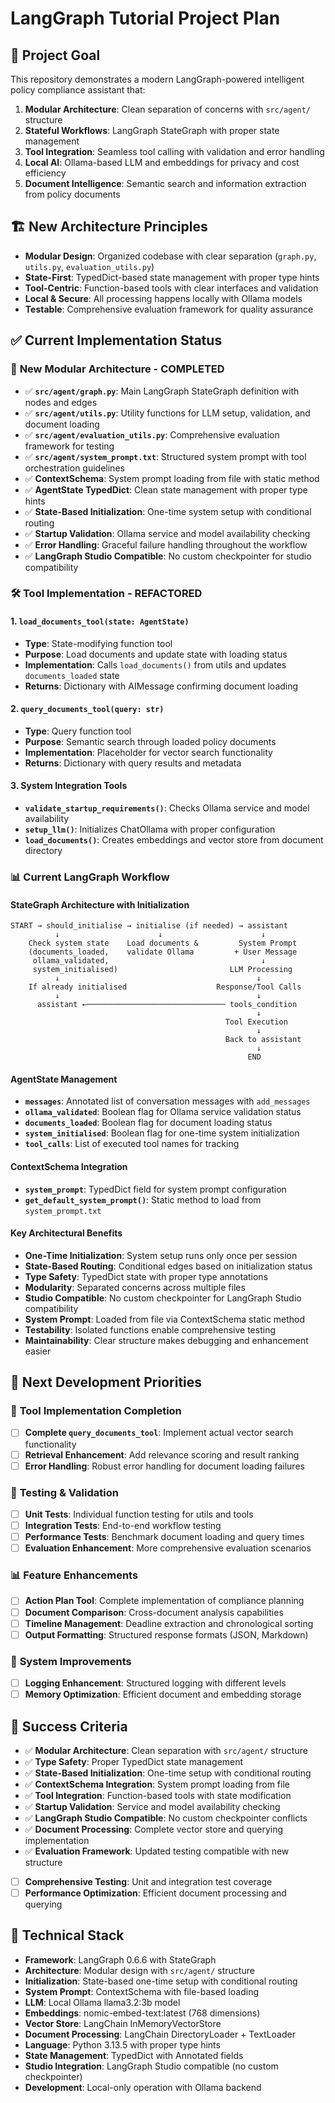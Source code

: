 # LangGraph Tutorial Project Plan

## 🎯 Project Goal
This repository demonstrates a modern LangGraph-powered intelligent policy compliance assistant that:
1. **Modular Architecture**: Clean separation of concerns with `src/agent/` structure
2. **Stateful Workflows**: LangGraph StateGraph with proper state management
3. **Tool Integration**: Seamless tool calling with validation and error handling
4. **Local AI**: Ollama-based LLM and embeddings for privacy and cost efficiency
5. **Document Intelligence**: Semantic search and information extraction from policy documents

## 🏗️ New Architecture Principles
- **Modular Design**: Organized codebase with clear separation (`graph.py`, `utils.py`, `evaluation_utils.py`)
- **State-First**: TypedDict-based state management with proper type hints
- **Tool-Centric**: Function-based tools with clear interfaces and validation
- **Local & Secure**: All processing happens locally with Ollama models
- **Testable**: Comprehensive evaluation framework for quality assurance

## ✅ Current Implementation Status

### 🔧 **New Modular Architecture - COMPLETED**
- ✅ **`src/agent/graph.py`**: Main LangGraph StateGraph definition with nodes and edges
- ✅ **`src/agent/utils.py`**: Utility functions for LLM setup, validation, and document loading
- ✅ **`src/agent/evaluation_utils.py`**: Comprehensive evaluation framework for testing
- ✅ **`src/agent/system_prompt.txt`**: Structured system prompt with tool orchestration guidelines
- ✅ **ContextSchema**: System prompt loading from file with static method
- ✅ **AgentState TypedDict**: Clean state management with proper type hints
- ✅ **State-Based Initialization**: One-time system setup with conditional routing
- ✅ **Startup Validation**: Ollama service and model availability checking
- ✅ **Error Handling**: Graceful failure handling throughout the workflow
- ✅ **LangGraph Studio Compatible**: No custom checkpointer for studio compatibility

### 🛠️ **Tool Implementation - REFACTORED**

#### 1. **`load_documents_tool(state: AgentState)`**
- **Type**: State-modifying function tool
- **Purpose**: Load documents and update state with loading status
- **Implementation**: Calls `load_documents()` from utils and updates `documents_loaded` state
- **Returns**: Dictionary with AIMessage confirming document loading

#### 2. **`query_documents_tool(query: str)`**
- **Type**: Query function tool
- **Purpose**: Semantic search through loaded policy documents
- **Implementation**: Placeholder for vector search functionality
- **Returns**: Dictionary with query results and metadata

#### 3. **System Integration Tools**
- **`validate_startup_requirements()`**: Checks Ollama service and model availability
- **`setup_llm()`**: Initializes ChatOllama with proper configuration
- **`load_documents()`**: Creates embeddings and vector store from document directory

### 📊 **Current LangGraph Workflow**

#### **StateGraph Architecture with Initialization**
```
START → should_initialise → initialise (if needed) → assistant
          ↓                      ↓                      ↓
    Check system state    Load documents &         System Prompt
    (documents_loaded,    validate Ollama         + User Message
     ollama_validated,                                  ↓
     system_initialised)                         LLM Processing
          ↓                                            ↓
    If already initialised                    Response/Tool Calls
          ↓                                            ↓
      assistant ←─────────────────────────────── tools_condition
                                                       ↓
                                                Tool Execution
                                                       ↓
                                                Back to assistant
                                                       ↓
                                                     END
```

#### **AgentState Management**
- **`messages`**: Annotated list of conversation messages with `add_messages`
- **`ollama_validated`**: Boolean flag for Ollama service validation status
- **`documents_loaded`**: Boolean flag for document loading status
- **`system_initialised`**: Boolean flag for one-time system initialization
- **`tool_calls`**: List of executed tool names for tracking

#### **ContextSchema Integration**
- **`system_prompt`**: TypedDict field for system prompt configuration
- **`get_default_system_prompt()`**: Static method to load from `system_prompt.txt`

#### **Key Architectural Benefits**
- **One-Time Initialization**: System setup runs only once per session
- **State-Based Routing**: Conditional edges based on initialization status
- **Type Safety**: TypedDict state with proper type annotations
- **Modularity**: Separated concerns across multiple files
- **Studio Compatible**: No custom checkpointer for LangGraph Studio compatibility
- **System Prompt**: Loaded from file via ContextSchema static method
- **Testability**: Isolated functions enable comprehensive testing
- **Maintainability**: Clear structure makes debugging and enhancement easier

## 🎯 **Next Development Priorities**

### 🔧 **Tool Implementation Completion**
- [ ] **Complete `query_documents_tool`**: Implement actual vector search functionality
- [ ] **Retrieval Enhancement**: Add relevance scoring and result ranking
- [ ] **Error Handling**: Robust error handling for document loading failures

### 🧪 **Testing & Validation**
- [ ] **Unit Tests**: Individual function testing for utils and tools
- [ ] **Integration Tests**: End-to-end workflow testing
- [ ] **Performance Tests**: Benchmark document loading and query times
- [ ] **Evaluation Enhancement**: More comprehensive evaluation scenarios

### 📊 **Feature Enhancements**
- [ ] **Action Plan Tool**: Complete implementation of compliance planning
- [ ] **Document Comparison**: Cross-document analysis capabilities
- [ ] **Timeline Management**: Deadline extraction and chronological sorting
- [ ] **Output Formatting**: Structured response formats (JSON, Markdown)

### 🔧 **System Improvements**
- [ ] **Logging Enhancement**: Structured logging with different levels
- [ ] **Memory Optimization**: Efficient document and embedding storage

## 🏁 **Success Criteria**
- ✅ **Modular Architecture**: Clean separation with `src/agent/` structure
- ✅ **Type Safety**: Proper TypedDict state management
- ✅ **State-Based Initialization**: One-time setup with conditional routing
- ✅ **ContextSchema Integration**: System prompt loading from file
- ✅ **Tool Integration**: Function-based tools with state modification
- ✅ **Startup Validation**: Service and model availability checking
- ✅ **LangGraph Studio Compatible**: No custom checkpointer conflicts
- ✅ **Document Processing**: Complete vector store and querying implementation
- ✅ **Evaluation Framework**: Updated testing compatible with new structure
- [ ] **Comprehensive Testing**: Unit and integration test coverage
- [ ] **Performance Optimization**: Efficient document processing and querying

## 🔧 **Technical Stack**
- **Framework**: LangGraph 0.6.6 with StateGraph
- **Architecture**: Modular design with `src/agent/` structure
- **Initialization**: State-based one-time setup with conditional routing
- **System Prompt**: ContextSchema with file-based loading
- **LLM**: Local Ollama llama3.2:3b model
- **Embeddings**: nomic-embed-text:latest (768 dimensions)
- **Vector Store**: LangChain InMemoryVectorStore
- **Document Processing**: LangChain DirectoryLoader + TextLoader
- **Language**: Python 3.13.5 with proper type hints
- **State Management**: TypedDict with Annotated fields
- **Studio Integration**: LangGraph Studio compatible (no custom checkpointer)
- **Development**: Local-only operation with Ollama backend

